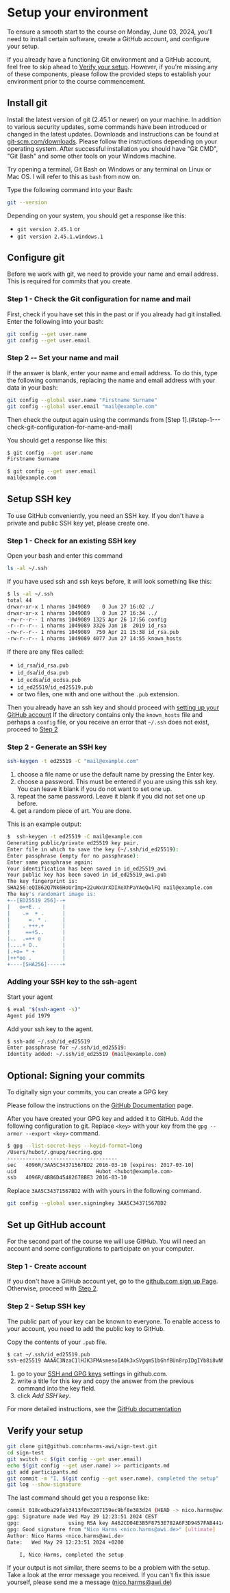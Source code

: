 # Setup your environment

To ensure a smooth start to the course on Monday, June 03, 2024, you'll need to install certain software, create a GitHub account, and configure your setup.

If you already have a functioning Git environment and a GitHub account, feel free to skip ahead to [Verify your setup](#verify-your-setup). However, if you're missing any of these components, please follow the provided steps to establish your environment prior to the course commencement.

## Install git

Install the latest version of git (2.45.1 or newer) on your machine.
In addition to various security updates, some commands have been introduced or changed in the latest updates.
Downloads and instructions can be found at [git-scm.com/downloads](https://git-scm.com/downloads).
Please follow the instructions depending on your operating system.
After successful installation you should have "Git CMD", "Git Bash" and some other tools on your Windows machine.

Try opening a terminal, Git Bash on Windows or any terminal on Linux or Mac OS.
I will refer to this as `bash` from now on.

Type the following command into your Bash:

```bash
git --version
```

Depending on your system, you should get a response like this:
- `git version 2.45.1` or
- `git version 2.45.1.windows.1`

## Configure git

Before we work with git, we need to provide your name and email address.
This is required for commits that you create.

### Step 1 - Check the Git configuration for name and mail

First, check if you have set this in the past or if you already had git installed. Enter the following into your bash:

```bash
git config --get user.name
git config --get user.email
```

### Step 2 -- Set your name and mail
If the answer is blank, enter your name and email address.
To do this, type the following commands, replacing the name and email address with your data in your bash:

```bash
git config --global user.name "Firstname Surname"
git config --global user.email "mail@example.com" 
```

Then check the output again using the commands from [Step 1].(#step-1---check-git-configuration-for-name-and-mail)

You should get a response like this:
```bash
$ git config --get user.name
Firstname Surname

$ git config --get user.email
mail@example.com
```

## Setup SSH key

To use GitHub conveniently, you need an SSH key.
If you don't have a private and public SSH key yet, please create one.

### Step 1 - Check for an existing SSH key
Open your bash and enter this command

```bash
ls -al ~/.ssh
```

If you have used ssh and ssh keys before, it will look something like this:

```bash
$ ls -al ~/.ssh
total 44
drwxr-xr-x 1 nharms 1049089    0 Jun 27 16:02 ./
drwxr-xr-x 1 nharms 1049089    0 Jun 27 16:34 ../
-rw-r--r-- 1 nharms 1049089 1325 Apr 26 17:56 config
-r--r--r-- 1 nharms 1049089 3326 Jan 18  2019 id_rsa
-rw-r--r-- 1 nharms 1049089  750 Apr 21 15:38 id_rsa.pub
-rw-r--r-- 1 nharms 1049089 4077 Jun 27 14:55 known_hosts
```

If there are any files called:
- `id_rsa`/`id_rsa.pub`
- `id_dsa`/`id_dsa.pub`
- `id_ecdsa`/`id_ecdsa.pub`
- `id_ed25519`/`id_ed25519.pub`
- or two files, one with and one without the `.pub` extension.

Then you already have an ssh key and should proceed with [setting up your GitHub account](#step-2---setup-ssh-key)
If the directory contains only the `known_hosts` file and perhaps a `config` file, or you receive an
error that `~/.ssh` does not exist, proceed to [Step 2](#step-2---generate-an-ssh-key)

### Step 2 - Generate an SSH key

```bash
ssh-keygen -t ed25519 -C "mail@example.com"
```

1. choose a file name or use the default name by pressing the Enter key.
2. choose a password. This must be entered if you are using this ssh key. You can leave it blank if you do not want to set one up.
3. repeat the same password. Leave it blank if you did not set one up before.
4. get a random piece of art. You are done.

This is an example output:
```bash
$  ssh-keygen -t ed25519 -C mail@example.com
Generating public/private ed25519 key pair.
Enter file in which to save the key (~/.ssh/id_ed25519):
Enter passphrase (empty for no passphrase):
Enter same passphrase again:
Your identification has been saved in id_ed25519_awi
Your public key has been saved in id_ed25519_awi.pub
The key fingerprint is:
SHA256:eQI862Q7Nk6HoUrImp+22uWxUrXDIXeXhPaYAeQwlFQ mail@example.com
The key's randomart image is:
+--[ED25519 256]--+
|   o=+E. .       |
|    .=  + .      |
|      =. * .     |
|    . +++.+      |
|     ==+S..      |
|..  .=++ o       |
|....+ O..        |
|.+o= * +         |
|++*oo .          |
+----[SHA256]-----+
```

### Adding your SSH key to the ssh-agent

Start your agent
```bash
$ eval "$(ssh-agent -s)"
Agent pid 1979
```

Add your ssh key to the agent.

```bash
$ ssh-add ~/.ssh/id_ed25519
Enter passphrase for ~/.ssh/id_ed25519:
Identity added: ~/.ssh/id_ed25519 (mail@example.com)
```

## Optional: Signing your commits

To digitally sign your commits, you can create a GPG key

Please follow the instructions on the [GitHub Documentation](https://docs.github.com/en/authentication/managing-commit-signature-verification/generating-a-new-gpg-key) page.

After you have created your GPG key and added it to GitHub.
Add the following configuration to git. Replace `<key>` with your key from the `gpg --armor --export <key>` command.

```bash
$ gpg --list-secret-keys --keyid-format=long
/Users/hubot/.gnupg/secring.gpg
------------------------------------
sec   4096R/3AA5C34371567BD2 2016-03-10 [expires: 2017-03-10]
uid                          Hubot <hubot@example.com>
ssb   4096R/4BB6D45482678BE3 2016-03-10
```

Replace `3AA5C34371567BD2` with with yours in the following command.

```bash
git config --global user.signingkey 3AA5C34371567BD2
```

## Set up GitHub account

For the second part of the course we will use GitHub.
You will need an account and some configurations to participate on your computer.

### Step 1 - Create account

If you don't have a GitHub account yet, go to the [github.com sign up Page](https://github.com/signup?ref_cta=Sign+up). Otherwise, proceed with [Step 2](#step-2---generate-an-ssh-key).

### Step 2 - Setup SSH key

The public part of your key can be known to everyone.
To enable access to your account, you need to add the public key to GitHub.

Copy the contents of your `.pub` file.

```bash
$ cat ~/.ssh/id_ed25519.pub
ssh-ed25519 AAAAC3NzaC1lHJK3FMAsmesoIAOk3xSVgqmS1bGhfBUn8rpIDgIYb8i8vNMfEU/2s1Ru mail@example.com
```

1. go to your [SSH and GPG keys](https://github.com/settings/ssh/new) settings in github.com.
2. write a title for this key and copy the answer from the previous command into the key field.
3. click _Add SSH key_.

For more detailed instructions, see the [GitHub documentation](https://docs.github.com/en/authentication/connecting-to-github-with-ssh/generating-a-new-ssh-key-and-adding-it-to-the-ssh-agent)

## Verify your setup

```bash
git clone git@github.com:nharms-awi/sign-test.git
cd sign-test
git switch -c $(git config --get user.email)
echo $(git config --get user.name) >> participants.md
git add participants.md
git commit -m "I, $(git config --get user.name), completed the setup"
git log --show-signature
```

The last command should get you a response like:

```bash
commit 018ce0ba29fab3413f0e3207159ec9bf8e383d24 (HEAD -> nico.harms@awi.de)
gpg: Signature made Wed May 29 12:23:51 2024 CEST
gpg:                using RSA key A462CD04E3B5F8753E782A6F3D9457FAB4414D33
gpg: Good signature from "Nico Harms <nico.harms@awi.de>" [ultimate]
Author: Nico Harms <nico.harms@awi.de>
Date:   Wed May 29 12:23:51 2024 +0200

    I, Nico Harms, completed the setup
```

If your output is not similar, there seems to be a problem with the setup.
Take a look at the error message you received.
If you can't fix this issue yourself, please send me a message (nico.harms@awi.de)